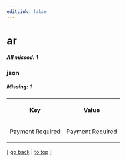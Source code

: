 ```yaml
---
editLink: false
---
```


# ar

##### All missed: 1


### json

##### Missing: 1

<table width="100%">
<tr><th width="50%">

Key

</th><th width="50%">

Value

</th></tr>
<tr><td width="50%">

Payment Required

</td><td width="50%">

Payment Required

</td></tr>
</table>

[ [go back](../status.md) | [to top](#) ]

